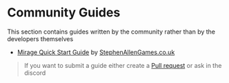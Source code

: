 # Community Guides

This section contains guides written by the community rather than by the developers themselves

- [Mirage Quick Start Guide](./MirageQuickStartGuide/index.md) by [StephenAllenGames.co.uk](http://stephenallengames.co.uk/)


> If you want to submit a guide either create a [Pull request](https://github.com/MirageNet/Mirage/pulls) or ask in the discord

